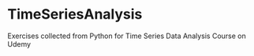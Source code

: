 # TimeSeriesAnalysis
Exercises collected from Python for Time Series Data Analysis Course on Udemy 
